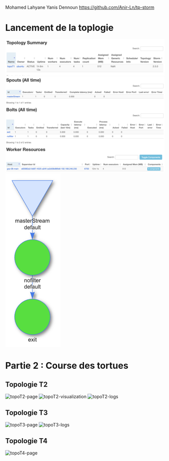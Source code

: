 Mohamed Lahyane
Yanis Dennoun
https://github.com/Anir-Ln/tp-storm

# Lancement de la toplogie
![topoT1](image.png)
![topoT1-page](image-1.png)
![topoT1-visualization](image-2.png)

# Partie 2 : Course des tortues
## Topologie T2
![topoT2-page](image-3.png)
![topoT2-visualization](image-4.png)
![topoT2-logs](image-5.png)

## Topologie T3
![topoT3-page](image-8.png)
![topoT3-logs](image-6.png)

## Topologie T4
![topoT4-page](image-9.png)